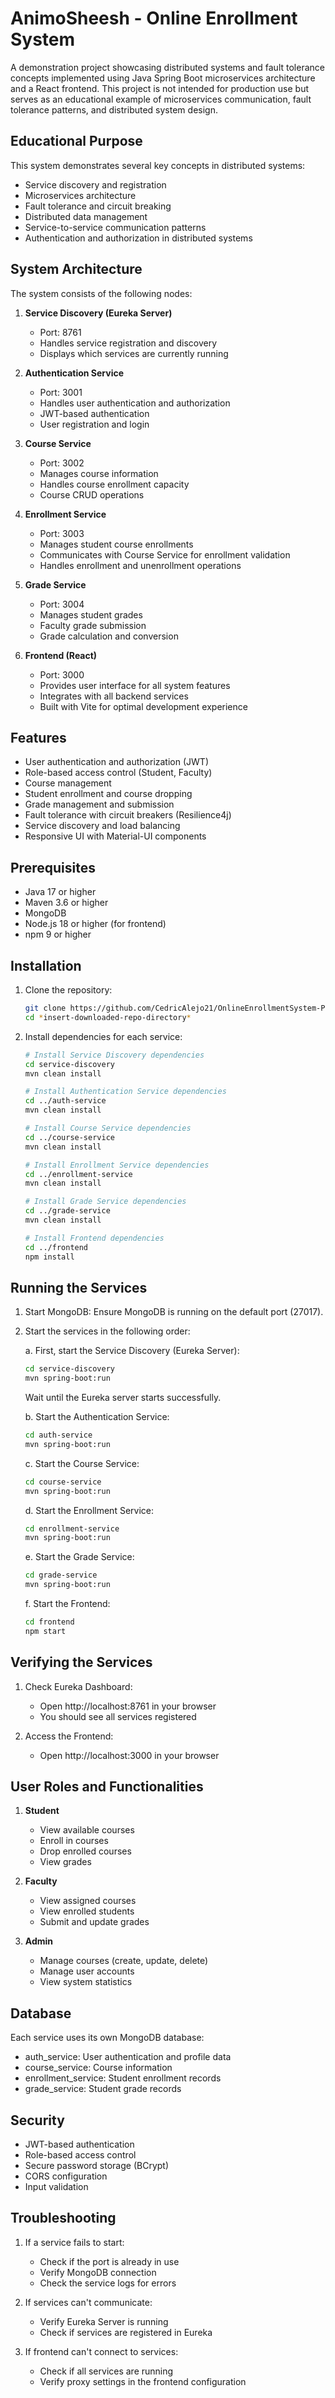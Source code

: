 # AnimoSheesh - Online Enrollment System

A demonstration project showcasing distributed systems and fault tolerance concepts implemented using Java Spring Boot microservices architecture and a React frontend. This project is not intended for production use but serves as an educational example of microservices communication, fault tolerance patterns, and distributed system design.

## Educational Purpose

This system demonstrates several key concepts in distributed systems:
- Service discovery and registration
- Microservices architecture
- Fault tolerance and circuit breaking
- Distributed data management
- Service-to-service communication patterns
- Authentication and authorization in distributed systems

## System Architecture

The system consists of the following nodes:

1. **Service Discovery (Eureka Server)**
   - Port: 8761
   - Handles service registration and discovery
   - Displays which services are currently running

2. **Authentication Service**
   - Port: 3001
   - Handles user authentication and authorization
   - JWT-based authentication
   - User registration and login

3. **Course Service**
   - Port: 3002
   - Manages course information
   - Handles course enrollment capacity
   - Course CRUD operations

4. **Enrollment Service**
   - Port: 3003
   - Manages student course enrollments
   - Communicates with Course Service for enrollment validation
   - Handles enrollment and unenrollment operations

5. **Grade Service**
   - Port: 3004
   - Manages student grades
   - Faculty grade submission
   - Grade calculation and conversion

6. **Frontend (React)**
   - Port: 3000
   - Provides user interface for all system features
   - Integrates with all backend services
   - Built with Vite for optimal development experience

## Features

- User authentication and authorization (JWT)
- Role-based access control (Student, Faculty)
- Course management
- Student enrollment and course dropping
- Grade management and submission
- Fault tolerance with circuit breakers (Resilience4j)
- Service discovery and load balancing
- Responsive UI with Material-UI components

## Prerequisites

- Java 17 or higher
- Maven 3.6 or higher
- MongoDB
- Node.js 18 or higher (for frontend)
- npm 9 or higher

## Installation

1. Clone the repository:
   ```bash
   git clone https://github.com/CedricAlejo21/OnlineEnrollmentSystem-P4.git
   cd *insert-downloaded-repo-directory*
   ```

2. Install dependencies for each service:
   ```bash
   # Install Service Discovery dependencies
   cd service-discovery
   mvn clean install

   # Install Authentication Service dependencies
   cd ../auth-service
   mvn clean install

   # Install Course Service dependencies
   cd ../course-service
   mvn clean install

   # Install Enrollment Service dependencies
   cd ../enrollment-service
   mvn clean install

   # Install Grade Service dependencies
   cd ../grade-service
   mvn clean install

   # Install Frontend dependencies
   cd ../frontend
   npm install
   ```

## Running the Services

1. Start MongoDB:
   Ensure MongoDB is running on the default port (27017).

2. Start the services in the following order:

   a. First, start the Service Discovery (Eureka Server):
   ```bash
   cd service-discovery
   mvn spring-boot:run
   ```
   Wait until the Eureka server starts successfully.

   b. Start the Authentication Service:
   ```bash
   cd auth-service
   mvn spring-boot:run
   ```

   c. Start the Course Service:
   ```bash
   cd course-service
   mvn spring-boot:run
   ```

   d. Start the Enrollment Service:
   ```bash
   cd enrollment-service
   mvn spring-boot:run
   ```

   e. Start the Grade Service:
   ```bash
   cd grade-service
   mvn spring-boot:run
   ```

   f. Start the Frontend:
   ```bash
   cd frontend
   npm start
   ```

## Verifying the Services

1. Check Eureka Dashboard:
   - Open http://localhost:8761 in your browser
   - You should see all services registered

2. Access the Frontend:
   - Open http://localhost:3000 in your browser

## User Roles and Functionalities

1. **Student**
   - View available courses
   - Enroll in courses
   - Drop enrolled courses
   - View grades

2. **Faculty**
   - View assigned courses
   - View enrolled students
   - Submit and update grades

3. **Admin**
   - Manage courses (create, update, delete)
   - Manage user accounts
   - View system statistics

## Database

Each service uses its own MongoDB database:
- auth_service: User authentication and profile data
- course_service: Course information
- enrollment_service: Student enrollment records
- grade_service: Student grade records

## Security

- JWT-based authentication
- Role-based access control
- Secure password storage (BCrypt)
- CORS configuration
- Input validation

## Troubleshooting

1. If a service fails to start:
   - Check if the port is already in use
   - Verify MongoDB connection
   - Check the service logs for errors

2. If services can't communicate:
   - Verify Eureka Server is running
   - Check if services are registered in Eureka

3. If frontend can't connect to services:
   - Check if all services are running
   - Verify proxy settings in the frontend configuration
